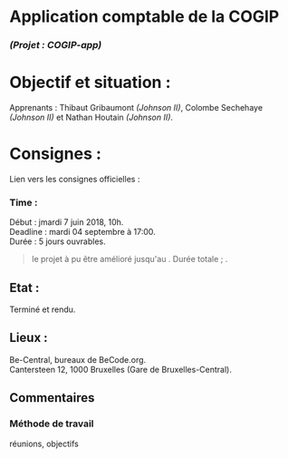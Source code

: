 # Application comptable de la COGIP
### *(Projet : COGIP-app)*

# Objectif et situation :


Apprenants : Thibaut Gribaumont *(Johnson II)*, Colombe Sechehaye *(Johnson II)* et Nathan Houtain *(Johnson II)*.

# Consignes :

 
Lien vers les consignes officielles : 

### Time :
Début : jmardi 7 juin 2018, 10h.   
Deadline : mardi 04 septembre à 17:00.  
Durée : 5 jours ouvrables.

> le projet à pu être amélioré jusqu'au . Durée totale ; .  

## Etat :
Terminé et rendu.

## Lieux :
Be-Central, bureaux de BeCode.org.  
Cantersteen 12, 1000 Bruxelles (Gare de Bruxelles-Central).

## Commentaires


### Méthode de travail
réunions, objectifs
  
